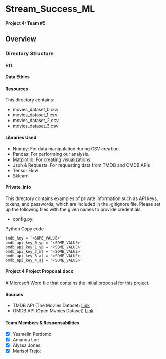 # Stream_Success_ML
#### Project 4: Team #5

## Overview



### Directory Structure

#### ETL


#### Data Ethics

#### Resources
This directory contains:

- movies_dataset_0.csv
- movies_dataset_1.csv
- movies_dataset_2.csv
- movies_dataset_3.csv

#### Libraries Used
- Numpy: For data manipulation during CSV creation.
- Pandas: For performing our analysis.
- Matplotlib: For creating visualizations.
- Json & Requests: For requesting data from TMDB and OMDB APIs
- Tensor Flow
- Sklearn

#### Private_info
This directory contains examples of private information such as API keys, tokens, and passwords, which are included in the .gitignore file. Please set up the following files with the given names to provide credentials:

- config.py:
  
Python
Copy code
```
tmdb_key = '<SOME_VALUE>'
omdb_api_key_0_yp = '<SOME_VALUE>'
omdb_api_key_1_yp = '<SOME_VALUE>'
omdb_api_key_2_mt = '<SOME_VALUE>'
omdb_api_key_3_al = '<SOME_VALUE>'
omdb_api_key_4_aj = '<SOME_VALUE>'
```



#### Project 4 Project Proposal.docx
A Microsoft Word file that contains the initial proposal for this project.


#### Sources
- TMDB API (The Movies Dataset)
[Link](https://www.themoviedb.org/signup?language=en-US)
- OMDB API (Open Mvoies Dataset)
[Link](http://www.omdbapi.com/apikey.aspx?__EVENTTARGET=freeAcct&__EVENTARGUMENT=&__LASTFOCUS=&__VIEWSTATE=%2FwEPDwUKLTIwNDY4MTIzNQ9kFgYCAQ9kFgICBw8WAh4HVmlzaWJsZWhkAgIPFgIfAGhkAgMPFgIfAGhkGAEFHl9fQ29udHJvbHNSZXF1aXJlUG9zdEJhY2tLZXlfXxYDBQtwYXRyZW9uQWNjdAUIZnJlZUFjY3QFCGZyZWVBY2N0oCxKYG7xaZwy2ktIrVmWGdWzxj%2FDhHQaAqqFYTiRTDE%3D&__VIEWSTATEGENERATOR=5E550F58&__EVENTVALIDATION=%2FwEdAAU%2BO86JjTqdg0yhuGR2tBukmSzhXfnlWWVdWIamVouVTzfZJuQDpLVS6HZFWq5fYpioiDjxFjSdCQfbG0SWduXFd8BcWGH1ot0k0SO7CfuulHLL4j%2B3qCcW3ReXhfb4KKsSs3zlQ%2B48KY6Qzm7wzZbR&at=freeAcct&Email=)
  

#### Team Members & Responsabilities
- [x] Yesmelin Perdomo:
- [x] Amanda Lor: 
- [x] Alyssa Jones: 
- [x] Marisol Trejo:

